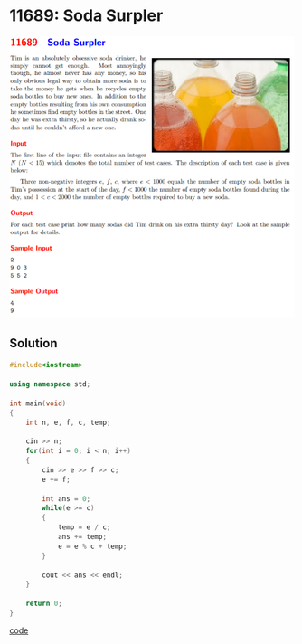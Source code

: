 # 11689: Soda Surpler
![11689: Soda Surpler](https://github.com/Offliners/UVa-writeup/blob/main/Problem/level1/11689/11689.png)

## Solution
```C++
#include<iostream>

using namespace std;

int main(void)
{
	int n, e, f, c, temp;
	
	cin >> n;
	for(int i = 0; i < n; i++)
	{
		cin >> e >> f >> c;
		e += f;
		
		int ans = 0;
		while(e >= c)
		{
			temp = e / c;
			ans += temp;
			e = e % c + temp;
		}
		
		cout << ans << endl;
	}
	
	return 0;
}
```
[code](11689.cpp)
